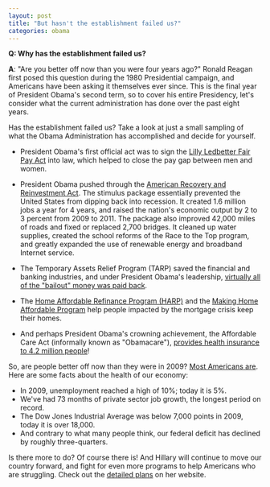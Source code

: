 ```yaml
---  
layout: post  
title: "But hasn't the establishment failed us?"  
categories: obama
---  
```

**Q: Why has the establishment failed us?**  
  
**A**: "Are you better off now than you were four years ago?" Ronald Reagan first posed this question during the 1980 Presidential campaign, and Americans have been asking it themselves ever since. This is the final year of President Obama's second term, so to cover his entire Presidency, let's consider what the current administration has done over the past eight years.

Has the establishment failed us? Take a look at just a small sampling of what the Obama Administration has accomplished and decide for yourself.

* President Obama's first official act was to sign the [Lilly Ledbetter Fair Pay Act](https://www.whitehouse.gov/the-press-office/2016/01/29/fact-sheet-new-steps-advance-equal-pay-seventh-anniversary-lilly) into law, which helped to close the pay gap between men and women.

* President Obama pushed through the [American Recovery and Reinvestment Act](http://www.nytimes.com/2014/02/23/opinion/sunday/what-the-stimulus-accomplished.html?_r=0). The stimulus package essentially prevented the United States from dipping back into recession. It created 1.6 million jobs a year for 4 years, and raised the nation's economic output by 2 to 3 percent from 2009 to 2011. The package also improved 42,000 miles of roads and fixed or replaced 2,700 bridges. It cleaned up water supplies, created the school reforms of the Race to the Top program, and greatly expanded the use of renewable energy and broadband Internet service.

* The Temporary Assets Relief Program (TARP) saved the financial and banking industries, and under President Obama's leadership, [virtually all of the "bailout" money was paid back](http://www.politifact.com/new-hampshire/statements/2012/oct/25/barack-obama/barack-obama-says-banks-paid-back-all-federal-bail/).

* The [Home Affordable Refinance Program (HARP)](http://www.harp.gov) and the [Making Home Affordable Program](https://www.makinghomeaffordable.gov/pages/default.aspx) help people impacted by the mortgage crisis keep their homes. 

* And perhaps President Obama's crowning achievement, the Affordable Care Act (informally known as "Obamacare"), [provides health insurance to 4.2 million people](http://www.politico.com/story/2014/03/obamacare-affordable-care-act-104540)!

So, are people better off now than they were in 2009? [Most Americans are](http://www.nytimes.com/2016/05/01/magazine/president-obama-weighs-his-economic-legacy.html?_r=0). Here are some facts about the health of our economy:

* In 2009, unemployment reached a high of 10%; today it is 5%.
* We've had 73 months of private sector job growth, the longest period on record.
* The Dow Jones Industrial Average was below 7,000 points in 2009, today it is over 18,000.
* And contrary to what many people think, our federal deficit has declined by roughly three-quarters.

Is there more to do? Of course there is! And Hillary will continue to move our country forward, and fight for even more programs to help Americans who are struggling. Check out the [detailed plans](http://www.hillaryclinton.com) on her website.
